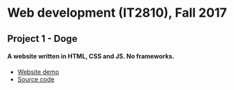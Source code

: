 # Web development (IT2810), Fall 2017

## Project 1 - Doge
#### A website written in HTML, CSS and JS. No frameworks.
* [Website demo](/IT2810/project1/home.html)
* [Source code](https://github.com/ph10m/IT2810/tree/master/project1)
